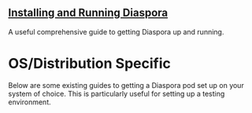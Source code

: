 ## [Installing and Running Diaspora](https://github.com/diaspora/diaspora/wiki/Installing-and-Running-Diaspora)
A useful comprehensive guide to getting Diaspora up and running.

# OS/Distribution Specific

Below are some existing guides to getting a Diaspora pod set up on your system of choice. This is particularly useful for setting up a testing environment.